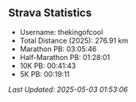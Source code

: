 


## Strava Statistics

- Username: thekingofcool
- Total Distance (2025): 276.91 km
- Marathon PB: 03:05:46
- Half-Marathon PB: 01:28:01
- 10K PB: 00:41:43
- 5K PB: 00:19:11

*Last Updated: 2025-05-03 01:53:06*
